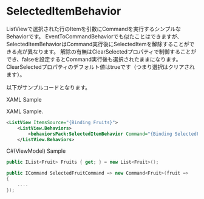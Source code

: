 # SelectedItemBehavior

ListViewで選択された行のItemを引数にCommandを実行するシンプルなBehaviorです。
EventToCommandBehaviorでも似たことはできますが、SelectedItemBehaviorはCommand実行後にSelectedItemを解除することができる点が異なります。
解除の有無はClearSelectedプロパティで制御することができ、falseを設定するとCommand実行後も選択されたままになります。  
ClearSelectedプロパティのデフォルト値はtrueです（つまり選択はクリアされます）。

以下がサンプルコードとなります。

XAML Sample

XAML Sample.
```xml
<ListView ItemsSource="{Binding Fruits}">
    <ListView.Behaviors>
        <behaviorsPack:SelectedItemBehavior Command="{Binding SelectedFruitCommand}"/>
    </ListView.Behaviors>
```

C#(ViewModel) Sample
```cs
public IList<Fruit> Fruits { get; } = new List<Fruit>();

public ICommand SelectedFruitCommand => new Command<Fruit>(fruit =>
{
    ....
});
```